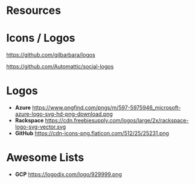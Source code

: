 # Resources

# Icons / Logos

https://github.com/gilbarbara/logos

https://github.com/Automattic/social-logos

# Logos

- **Azure** https://www.pngfind.com/pngs/m/597-5975946_microsoft-azure-logo-svg-hd-png-download.png
- **Rackspace** https://cdn.freebiesupply.com/logos/large/2x/rackspace-logo-svg-vector.svg
- **GitHub** https://cdn-icons-png.flaticon.com/512/25/25231.png

# Awesome Lists

- **GCP** https://logodix.com/logo/929999.png
